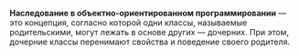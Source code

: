 **Наследование в объектно-ориентированном программировании** — это концепция, согласно которой одни классы, называемые родительскими, могут лежать в основе других — дочерних. При этом, дочерние классы перенимают свойства и поведение своего родителя.